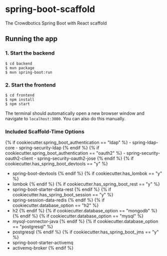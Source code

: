 # spring-boot-scaffold
The Crowdbotics Spring Boot with React scaffold

## Running the app

### 1. Start the backend
```
$ cd backend
$ mvn package
$ mvn spring-boot:run
```

### 2. Start the frontend
```
$ cd frontend
$ npm install
$ npm start
```

The terminal should automatically open a new browser window and navigate to `localhost:3000`. You can also do this manually.

### Included Scaffold-Time Options
{% if cookiecutter.spring_boot_authentication == "ldap" %}
    - spring-ldap-core
    - spring-security-ldap
{% endif %}
{% if cookiecutter.spring_boot_authentication == "oauth2" %}
    - spring-security-oauth2-client
    - spring-security-oauth2-jose
{% endif %}
{% if cookiecutter.has_spring_boot_devtools == "y" %}
  - spring-boot-devtools
{% endif %}
{% if cookiecutter.has_lombok == "y" %}
  - lombok
{% endif %}
{% if cookiecutter.has_spring_boot_rest == "y" %}
  - spring-boot-starter-data-rest
{% endif %}
{% if cookiecutter.has_spring_boot_session == "y" %}
  - spring-session-data-redis
{% endif %}
{% if cookiecutter.database_option == "h2" %}
  - h2
{% endif %}
{% if cookiecutter.database_option == "mongodb" %}
{% endif %}
{% if cookiecutter.database_option == "mysql" %}
  - mysql-connector-java
{% endif %}
{% if cookiecutter.database_option == "postgresql" %}
  - postgresql
{% endif %}
{% if cookiecutter.has_spring_boot_jms == "y" %}
  - spring-boot-starter-activemq
  - activemq-broker
{% endif %}
